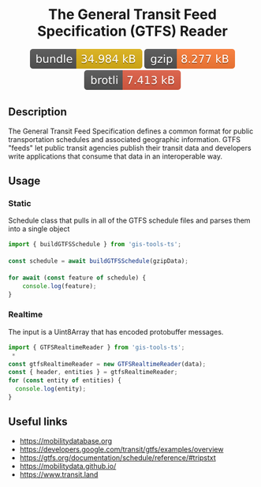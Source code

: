 <h1 style="text-align: center;">
  <div align="center">The General Transit Feed Specification (GTFS) Reader</div>
</h1>

<p align="center">
  <img src="../../assets/badges/gtfs-file.svg" alt="gtfs-file-ts">
  <img src="../../assets/badges/gtfs-gzip.svg" alt="gtfs-gzip-ts">
  <img src="../../assets/badges/gtfs-brotli.svg" alt="gtfs-brotli-ts">
</p>

## Description

The General Transit Feed Specification defines a common format for public transportation schedules and associated geographic information. GTFS "feeds" let public transit agencies publish their transit data and developers write applications that consume that data in an interoperable way.

## Usage

### Static

Schedule class that pulls in all of the GTFS schedule files and parses them into a single object

```ts
import { buildGTFSSchedule } from 'gis-tools-ts';

const schedule = await buildGTFSSchedule(gzipData);

for await (const feature of schedule) {
    console.log(feature);
}
```

### Realtime

The input is a Uint8Array that has encoded protobuffer messages.

```ts
import { GTFSRealtimeReader } from 'gis-tools-ts';
 *
const gtfsRealtimeReader = new GTFSRealtimeReader(data);
const { header, entities } = gtfsRealtimeReader;
for (const entity of entities) {
  console.log(entity);
}
```

## Useful links

- <https://mobilitydatabase.org>
- <https://developers.google.com/transit/gtfs/examples/overview>
- <https://gtfs.org/documentation/schedule/reference/#tripstxt>
- <https://mobilitydata.github.io/>
- <https://www.transit.land>
